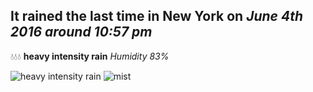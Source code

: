 ## It rained the last time in New York on *June 4th 2016 around 10:57 pm*
💧💧💧  **heavy intensity rain** *Humidity 83%*

![heavy intensity rain](http://openweathermap.org/img/w/10n.png) ![mist](http://openweathermap.org/img/w/50n.png)
